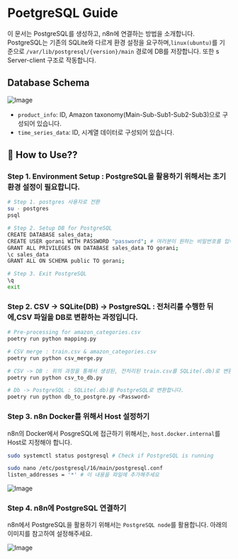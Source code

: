 # PoetgreSQL Guide

이 문서는 PostgreSQL를 생성하고, n8n에 연결하는 방법을 소개합니다. PostgreSQL는 기존의 SQLite와 다르게 환경 설정을 요구하며,`linux(ubuntu)`를 기준으로 `/var/lib/postgresql/{version}/main` 경로에 DB를 저장합니다. 또한 s Server-client 구조로 작동합니다.


## Database Schema

![Image](https://github.com/user-attachments/assets/01e4b216-90d6-4847-ab6b-20c571134162)

- `product_info`: ID, Amazon taxonomy(Main-Sub-Sub1-Sub2-Sub3)으로 구성되어 있습니다.
- `time_series_data`: ID, 시계열 데이터로 구성되어 있습니다.


## 🧐 How to Use??
### Step 1. Environment Setup : PostgreSQL을 활용하기 위해서는 초기 환경 설정이 필요합니다.
```bash
# Step 1. postgres 사용자로 전환
su - postgres
psql

# Step 2. Setup DB for PostgreSQL
CREATE DATABASE sales_data;
CREATE USER gorani WITH PASSWORD "password"; # 여러분이 원하는 비밀번호를 입력해주세요
GRANT ALL PRIVILEGES ON DATABASE sales_data TO gorani;
\c sales_data
GRANT ALL ON SCHEMA public TO gorani;

# Step 3. Exit PostgreSQL
\q
exit
```


### Step 2. CSV -> SQLite(DB) -> PostgreSQL : 전처리를 수행한 뒤에,CSV 파일을 DB로 변환하는 과정입니다.
```bash
# Pre-processing for amazon_categories.csv
poetry run python mapping.py

# CSV merge : train.csv & amazon_categories.csv
poetry run python csv_merge.py

# CSV -> DB : 위의 과정을 통해서 생성된, 전처리된 train.csv를 SQLite(.db)로 변환합니다.
poetry run python csv_to_db.py

# Db -> PostgreSQL : SQLite(.db)를 PostgreSQL로 변환합니다.
poetry run python db_to_postgre.py <Password>
```


### Step 3. n8n Docker를 위해서 Host 설정하기
n8n의 Docker에서 PosgreSQL에 접근하기 위해서는, `host.docker.internal`를 Host로 지정해야 합니다.

```bash
sudo systemctl status postgresql # Check if PostgreSQL is running

sudo nano /etc/postgresql/16/main/postgresql.conf
listen_addresses = '*' # 이 내용을 파일에 추가해주세요
```

![Image](https://github.com/user-attachments/assets/d1bfc714-e8c2-40cc-b958-9c3b6ee905a1)

### Step 4. n8n에 PostgreSQL 연결하기
n8n에서 PostgreSQL을 활용하기 위해서는 `PostgreSQL node`를 활용합니다. 아래의 이미지를 참고하여 설정해주세요.

![Image](https://github.com/user-attachments/assets/9a665b5f-150c-47d4-9a81-5dce3cd5a052)
